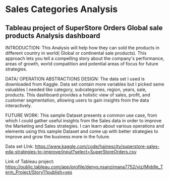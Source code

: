 # Sales Categories Analysis

  ## Tableau project of SuperStore Orders Global sale products Analysis dashboard



INTRODUCTION: This Analysis will help how they can sold the products in different country in world( Global or continental sale products). 
This approach lets you tell a compelling story about the company's performance, areas of growth, world compatition and potential areas of focus for future strategies.

DATA/ OPERATION ABSTRACTIONS DESIGN: The data set I used is downloaded from Kaggle. Data set contain more variables but I picked same valuables I needed like category, subcategories, region, years, sale, products. 
This dashboard provides a holistic view of sales, profit, and customer segmentation, allowing users to gain insights from the data interactively.

FUTURE WORK:  This sample Dataset presents a common use case, from which I could gather useful insights from the Sales data in order to improve the Marketing and Sales strategies.
I can learn about various operations and elements using this sample Dataset and come up with better strategies to improve and grow the business more in the future.


Data set LInk: https://www.kaggle.com/code/hainescity/superstore-sales-eda-strategies-to-improve/input?select=SuperStoreOrders.csv

Link of Tableau project:
https://public.tableau.com/app/profile/denys.nsanzimana7752/viz/Middle_Term_Project/Story1?publish=yes
